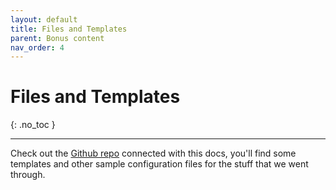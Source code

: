 ```yaml
---
layout: default
title: Files and Templates
parent: Bonus content
nav_order: 4
---
```


# Files and Templates
{: .no_toc }

---

Check out the [Github repo](https://github.com/matteoraf/freeRADIUS-Google-StepCA) connected with this docs, you'll find some templates and other sample configuration files for the stuff that we went through.